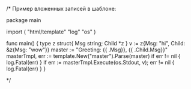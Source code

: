 /* Пример вложенных записей в шаблоне:

package main

import (
	"html/template"
	"log"
	"os"
)

func main() {
	type z struct{ Msg string; Child *z }
	v := z{Msg: "hi", Child: &z{Msg: "wow"}}
	master := "Greeting: {{ .Msg}}, {{ .Child.Msg}}"
	masterTmpl, err := template.New("master").Parse(master)
	if err != nil {
		log.Fatal(err)
	}
	if err := masterTmpl.Execute(os.Stdout, v); err != nil {
		log.Fatal(err)
	}
}

*/

